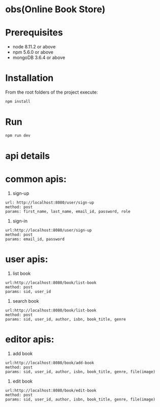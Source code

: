 # obs(Online Book Store)

Prerequisites
=============

* node 8.11.2 or above
* npm 5.6.0 or above
* mongoDB 3.6.4 or above

Installation
============

From the root folders of the project execute:

```bash
npm install
```

Run
===

```bash
npm run dev
```
# api details 

common apis:
===========
1) sign-up
```
url: http://localhost:8080/user/sign-up
method: post
params: first_name, last_name, email_id, password, role 
```
1) sign-in
```
url:http://localhost:8080/user/sign-up
method: post
params: email_id, password
```
user apis:
==========
1) list book
```
url:http://localhost:8080/book/list-book
method: post
params: sid, user_id
```
1) search book
```
url:http://localhost:8080/book/list-book
method: post
params: sid, user_id, author, isbn, book_title, genre
```
editor apis:
============
1) add book
```
url:http://localhost:8080/book/add-book
method: post
params: sid, user_id, author, isbn, book_title, genre, file(image)
```
1) edit book
```
url:http://localhost:8080/book/edit-book
method: post
params: sid, user_id, author, isbn, book_title, genre, file(image)
```
